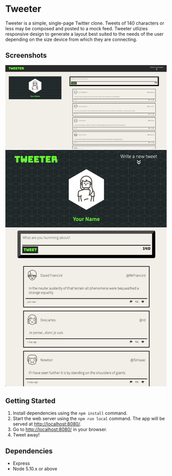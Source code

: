 # Tweeter

Tweeter is a simple, single-page Twitter clone. Tweets of 140 characters or less may be composed and posted to a mock feed. Tweeter utlizies responsive design to generate a layout best suited to the needs of the user depending on the size device from which they are connecting.

## Screenshots

!["Desktop view"](https://github.com/teksts/tweeter/blob/master/docs/desktop.png?raw=true) 
!["Mobile view"](https://github.com/teksts/tweeter/blob/master/docs/mobile.png?raw=true)

## Getting Started

1. Install dependencies using the `npm install` command.
2. Start the web server using the `npm run local` command. The app will be served at <http://localhost:8080/>.
3. Go to <http://localhost:8080/> in your browser.
4. Tweet away!

## Dependencies

- Express
- Node 5.10.x or above
